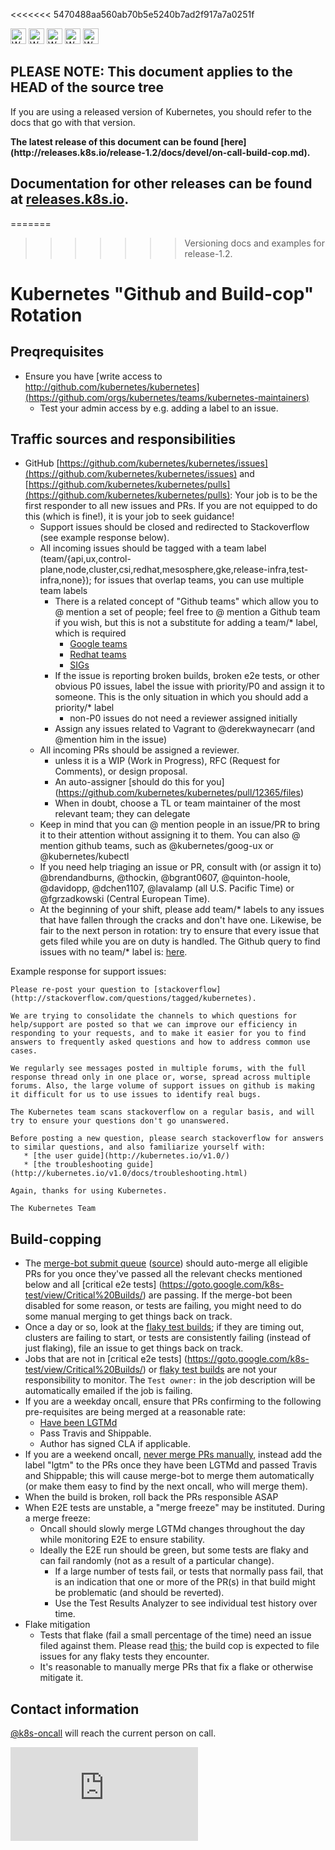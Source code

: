 <!-- BEGIN MUNGE: UNVERSIONED_WARNING -->

<<<<<<< 5470488aa560ab70b5e5240b7ad2f917a7a0251f
<!-- BEGIN STRIP_FOR_RELEASE -->

<img src="http://kubernetes.io/img/warning.png" alt="WARNING"
     width="25" height="25">
<img src="http://kubernetes.io/img/warning.png" alt="WARNING"
     width="25" height="25">
<img src="http://kubernetes.io/img/warning.png" alt="WARNING"
     width="25" height="25">
<img src="http://kubernetes.io/img/warning.png" alt="WARNING"
     width="25" height="25">
<img src="http://kubernetes.io/img/warning.png" alt="WARNING"
     width="25" height="25">

<h2>PLEASE NOTE: This document applies to the HEAD of the source tree</h2>

If you are using a released version of Kubernetes, you should
refer to the docs that go with that version.

<!-- TAG RELEASE_LINK, added by the munger automatically -->
<strong>
The latest release of this document can be found
[here](http://releases.k8s.io/release-1.2/docs/devel/on-call-build-cop.md).

Documentation for other releases can be found at
[releases.k8s.io](http://releases.k8s.io).
</strong>
--

<!-- END STRIP_FOR_RELEASE -->
=======
>>>>>>> Versioning docs and examples for release-1.2.

<!-- END MUNGE: UNVERSIONED_WARNING -->
Kubernetes "Github and Build-cop" Rotation
==========================================

Preqrequisites
--------------

* Ensure you have [write access to http://github.com/kubernetes/kubernetes](https://github.com/orgs/kubernetes/teams/kubernetes-maintainers)
  * Test your admin access by e.g. adding a label to an issue.

Traffic sources and responsibilities
------------------------------------

* GitHub [https://github.com/kubernetes/kubernetes/issues](https://github.com/kubernetes/kubernetes/issues) and [https://github.com/kubernetes/kubernetes/pulls](https://github.com/kubernetes/kubernetes/pulls):  Your job is to be the first responder to all new issues and PRs.  If you are not equipped to do this (which is fine!), it is your job to seek guidance!
  * Support issues should be closed and redirected to Stackoverflow (see example response below).
  * All incoming issues should be tagged with a team label (team/{api,ux,control-plane,node,cluster,csi,redhat,mesosphere,gke,release-infra,test-infra,none}); for issues that overlap teams, you can use multiple team labels
    * There is a related concept of "Github teams" which allow you to @ mention a set of people; feel free to @ mention a Github team if you wish, but this is not a substitute for adding a team/* label, which is required
      * [Google teams](https://github.com/orgs/kubernetes/teams?utf8=%E2%9C%93&query=goog-)
      * [Redhat teams](https://github.com/orgs/kubernetes/teams?utf8=%E2%9C%93&query=rh-)
      * [SIGs](https://github.com/orgs/kubernetes/teams?utf8=%E2%9C%93&query=sig-)
    * If the issue is reporting broken builds, broken e2e tests, or other obvious P0 issues, label the issue with priority/P0 and assign it to someone. This is the only situation in which you should add a priority/* label
      * non-P0 issues do not need a reviewer assigned initially
    * Assign any issues related to Vagrant to @derekwaynecarr (and @mention him in the issue)
  * All incoming PRs should be assigned a reviewer.
    * unless it is a WIP (Work in Progress), RFC (Request for Comments), or design proposal.
    * An auto-assigner [should do this for you] (https://github.com/kubernetes/kubernetes/pull/12365/files)
    * When in doubt, choose a TL or team maintainer of the most relevant team; they can delegate
  * Keep in mind that you can @ mention people in an issue/PR to bring it to their attention without assigning it to them. You can also @ mention github teams, such as @kubernetes/goog-ux or @kubernetes/kubectl
  * If you need help triaging an issue or PR, consult with (or assign it to) @brendandburns, @thockin, @bgrant0607, @quinton-hoole, @davidopp, @dchen1107, @lavalamp (all U.S. Pacific Time) or @fgrzadkowski (Central European Time).
  * At the beginning of your shift, please add team/* labels to any issues that have fallen through the cracks and don't have one. Likewise, be fair to the next person in rotation: try to ensure that every issue that gets filed while you are on duty is handled. The Github query to find issues with no team/* label is: [here](https://github.com/kubernetes/kubernetes/issues?utf8=%E2%9C%93&q=is%3Aopen+is%3Aissue+-label%3Ateam%2Fcontrol-plane+-label%3Ateam%2Fmesosphere+-label%3Ateam%2Fredhat+-label%3Ateam%2Frelease-infra+-label%3Ateam%2Fnone+-label%3Ateam%2Fnode+-label%3Ateam%2Fcluster+-label%3Ateam%2Fux+-label%3Ateam%2Fapi+-label%3Ateam%2Ftest-infra+-label%3Ateam%2Fgke+-label%3A"team%2FCSI-API+Machinery+SIG"+-label%3Ateam%2Fhuawei+-label%3Ateam%2Fsig-aws).

Example response for support issues:

    Please re-post your question to [stackoverflow](http://stackoverflow.com/questions/tagged/kubernetes).

    We are trying to consolidate the channels to which questions for help/support are posted so that we can improve our efficiency in responding to your requests, and to make it easier for you to find answers to frequently asked questions and how to address common use cases.

    We regularly see messages posted in multiple forums, with the full response thread only in one place or, worse, spread across multiple forums. Also, the large volume of support issues on github is making it difficult for us to use issues to identify real bugs.

    The Kubernetes team scans stackoverflow on a regular basis, and will try to ensure your questions don't go unanswered.

    Before posting a new question, please search stackoverflow for answers to similar questions, and also familiarize yourself with:
       * [the user guide](http://kubernetes.io/v1.0/)
       * [the troubleshooting guide](http://kubernetes.io/v1.0/docs/troubleshooting.html)

    Again, thanks for using Kubernetes.

    The Kubernetes Team

Build-copping
-------------

* The [merge-bot submit queue](http://submit-queue.k8s.io/) ([source](https://github.com/kubernetes/contrib/tree/master/mungegithub/mungers/submit-queue.go)) should auto-merge all eligible PRs for you once they've passed all the relevant checks mentioned below and all [critical e2e tests] (https://goto.google.com/k8s-test/view/Critical%20Builds/) are passing. If the merge-bot been disabled for some reason, or tests are failing, you might need to do some manual merging to get things back on track.
* Once a day or so, look at the [flaky test builds](https://goto.google.com/k8s-test/view/Flaky/); if they are timing out, clusters are failing to start, or tests are consistently failing (instead of just flaking), file an issue to get things back on track.
* Jobs that are not in [critical e2e tests] (https://goto.google.com/k8s-test/view/Critical%20Builds/) or [flaky test builds](https://goto.google.com/k8s-test/view/Flaky/) are not your responsibility to monitor. The `Test owner:` in the job description will be automatically emailed if the job is failing.
* If you are a weekday oncall, ensure that PRs confirming to the following pre-requisites are being merged at a reasonable rate:
  * [Have been LGTMd](https://github.com/kubernetes/kubernetes/labels/lgtm)
  * Pass Travis and Shippable.
  * Author has signed CLA if applicable.
* If you are a weekend oncall, [never merge PRs manually](collab.md), instead add the label "lgtm" to the PRs once they have been LGTMd and passed Travis and Shippable; this will cause merge-bot to merge them automatically (or make them easy to find by the next oncall, who will merge them).
* When the build is broken, roll back the PRs responsible ASAP
* When E2E tests are unstable, a "merge freeze" may be instituted. During a merge freeze:
  * Oncall should slowly merge LGTMd changes throughout the day while monitoring E2E to ensure stability.
  * Ideally the E2E run should be green, but some tests are flaky and can fail randomly (not as a result of a particular change).
    * If a large number of tests fail, or tests that normally pass fail, that is an indication that one or more of the PR(s) in that build might be problematic (and should be reverted).
    * Use the Test Results Analyzer to see individual test history over time.
* Flake mitigation
  * Tests that flake (fail a small percentage of the time) need an issue filed against them. Please read [this](flaky-tests.md#filing-issues-for-flaky-tests); the build cop is expected to file issues for any flaky tests they encounter.
  * It's reasonable to manually merge PRs that fix a flake or otherwise mitigate it.

Contact information
-------------------

[@k8s-oncall](https://github.com/k8s-oncall) will reach the current person on call.



<!-- BEGIN MUNGE: IS_VERSIONED -->
<!-- TAG IS_VERSIONED -->
<!-- END MUNGE: IS_VERSIONED -->


<!-- BEGIN MUNGE: GENERATED_ANALYTICS -->
[![Analytics](https://kubernetes-site.appspot.com/UA-36037335-10/GitHub/docs/devel/on-call-build-cop.md?pixel)]()
<!-- END MUNGE: GENERATED_ANALYTICS -->
